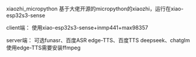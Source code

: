 xiaozhi_micropython
基于大佬开源的micropython的xiaozhi，运行在xiao-esp32s3-sense

client端：
使用xiao-esp32s3-sense+inmp441+max98357

server端：
可选funasr、百度ASR
edge-TTS、百度TTS
deepseek、chatglm
使用edge-TTS需要安装ffmpeg
